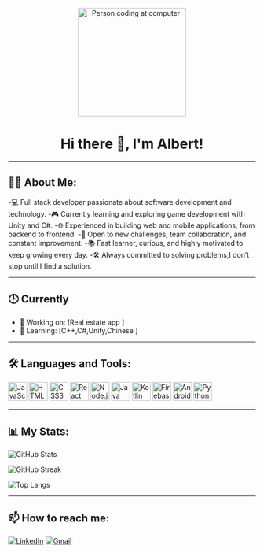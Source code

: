 <p align="center">
  <img src="https://media.giphy.com/media/qgQUggAC3Pfv687qPC/giphy.gif" alt="Person coding at computer" width="220"/>
</p>

<h1 align="center">Hi there 👋, I'm Albert!</h1>

---

## 👨‍💻 About Me:

-💻 Full stack developer passionate about software development and technology.
-🎮 Currently learning and exploring game development with Unity and C#.
-🌐 Experienced in building web and mobile applications, from backend to frontend.
-🚀 Open to new challenges, team collaboration, and constant improvement.
-📚 Fast learner, curious, and highly motivated to keep growing every day.
-🛠️ Always committed to solving problems,I don’t stop until I find a solution.

---
## 🕒 Currently

- 🔭 Working on: [Real estate app ]
- 🌱 Learning: [C++,C#,Unity,Chinese ]

---
## 🛠️ Languages and Tools:

<p align="left">
  <img src="https://cdn.jsdelivr.net/gh/devicons/devicon/icons/javascript/javascript-original.svg" title="JavaScript" width="38" />
  <img src="https://cdn.jsdelivr.net/gh/devicons/devicon/icons/html5/html5-original.svg" title="HTML5" width="38" />
  <img src="https://cdn.jsdelivr.net/gh/devicons/devicon/icons/css3/css3-original.svg" title="CSS3" width="38" />
  <img src="https://cdn.jsdelivr.net/gh/devicons/devicon/icons/react/react-original.svg" title="React" width="38" />
  <img src="https://cdn.jsdelivr.net/gh/devicons/devicon/icons/nodejs/nodejs-original.svg" title="Node.js" width="38" />
  <img src="https://cdn.jsdelivr.net/gh/devicons/devicon/icons/java/java-original.svg" title="Java" width="38" />
  <img src="https://cdn.jsdelivr.net/gh/devicons/devicon/icons/kotlin/kotlin-original.svg" title="Kotlin" width="38" />
  <img src="https://cdn.jsdelivr.net/gh/devicons/devicon/icons/firebase/firebase-plain.svg" title="Firebase" width="38" />
  <img src="https://cdn.jsdelivr.net/gh/devicons/devicon/icons/android/android-original.svg" title="Android" width="38" />
  <img src="https://cdn.jsdelivr.net/gh/devicons/devicon/icons/python/python-original.svg" title="Python" width="38" />
</p>


---

## 📊 My Stats:

<p align="left">
  <img src="https://github-readme-stats.vercel.app/api?username=albferalb2&show_icons=true&theme=tokyonight" alt="GitHub Stats"/>
</p>
<p align="left">
  <img src="https://github-readme-streak-stats.herokuapp.com/?username=albferalb2&theme=tokyonight" alt="GitHub Streak"/>
</p>
<p align="left">
  <img src="https://github-readme-stats.vercel.app/api/top-langs/?username=albferalb2&layout=compact&theme=tokyonight" alt="Top Langs"/>
</p>


---

## 📫 How to reach me:

[![LinkedIn](https://img.shields.io/badge/-LinkedIn-0A66C2?style=flat-square&logo=linkedin&logoColor=white)](https://www.linkedin.com/in/albert-fernandez-albert-7890851b8/)
[![Gmail](https://img.shields.io/badge/-Gmail-D14836?style=flat-square&logo=gmail&logoColor=white)](mailto:albertf2612@gmail.com)



